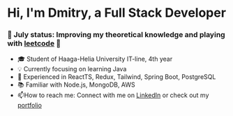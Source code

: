# Hi, I'm Dmitry, a Full Stack Developer

### 🌟 July status: Improving my theoretical knowledge and playing with [leetcode](https://leetcode.com/uch2ha/) 🌟

- 🎓 Student of Haaga-Helia University IT-line, 4th year
- 💡 Currently focusing on learning Java
- 💪 Experienced in ReactTS, Redux, Tailwind, Spring Boot, PostgreSQL
- 📚 Familiar with Node.js, MongoDB, AWS
- 📫How to reach me: Connect with me on [LinkedIn](https://www.linkedin.com/in/dmitry-sinyavskiy/) or check out my [portfolio](https://dmitry-sinyavskiy.netlify.app/)

<!--
**uch2ha/uch2ha** is a ✨ _special_ ✨ repository because its `README.md` (this file) appears on your GitHub profile.

Here are some ideas to get you started:

- 🔭 I’m currently working on ...
- 👯 I’m looking to collaborate on ...
- 🤔 I’m looking for help with ...
- 💬 Ask me about ...
- 📫 How to reach me: ...
- 😄 Pronouns: ...
- ⚡ Fun fact: ...
-->
